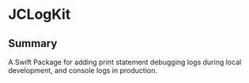 # JCLogKit

## Summary
A Swift Package for adding print statement debugging logs during local development, and console logs in production.
